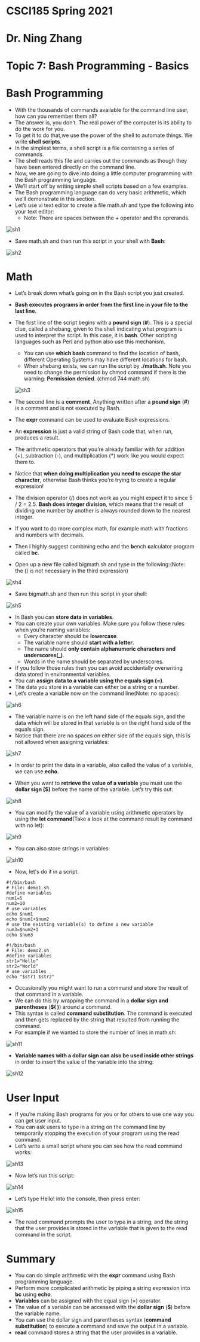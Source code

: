# CSCI185 Spring 2021
# Dr. Ning Zhang
# Topic 7: Bash Programming - Basics


# Bash Programming
+ With the thousands of commands available for the command line user, how can you remember them all?
+ The answer is, you don’t. The real power of the computer is its ability to do the work for you.
+ To get it to do that,we use the power of the shell to automate things. We write **shell scripts**.
+ In the simplest terms, a shell script is a file containing a series of commands.
+ The shell reads this file and carries out the commands as though they have been entered directly on the command line.
+ Now, we are going to dive into doing a little computer programming with the Bash programming language.
+ We’ll start off by writing simple shell scripts based on a few examples.
+ The Bash programming language can do very basic arithmetic, which we’ll demonstrate in this section.
+ Let’s use vi text editor to create a file math.sh and type the following into your text editor:
  - Note: There are spaces between the + operator and the oprerands.

![sh1](../Resources/t7-sh1.png)

+ Save math.sh and then run this script in your shell with **Bash**:

![sh2](../Resources/t7-sh2.png)


# Math
+ Let’s break down what’s going on in the Bash script you just created.
+ **Bash executes programs in order from the first line in your file to the last line**.
+ The first line of the script begins with a **pound sign** (**#**). This is a special clue, called a shebang, given to the shell indicating what program is used to interpret the script. In this case, it is **bash**. Other scripting languages such as Perl and python also use this mechanism.
  - You can use **which bash** command to find the location of bash, different Operating Systems may have different locations for bash.
  - When shebang exists, we can run the script by **./math.sh**. Note you need to change the permission by chmod command if there is the warning: **Permission denied**. (chmod 744 math.sh)
  
  ![sh3](../Resources/t7-sh3.png)
  
+ The second line is a **comment**. Anything written after a **pound sign** (**#**) is a comment and is not executed by Bash.
+ The **expr** command can be used to evaluate Bash expressions.
+ An **expression** is just a valid string of Bash code that, when run, produces a result.

+ The arithmetic operators that you’re already familiar with for addition (+), subtraction (-), and multiplication (\*) work like you would expect them to.
+ Notice that **when doing multiplication you need to escape the star character**, otherwise Bash thinks you’re trying to create a regular expression!
+ The division operator (/) does not work as you might expect it to since 5 / 2 = 2.5. **Bash does integer division**, which means that the result of dividing one number by another is always rounded down to the nearest integer.
+ If you want to do more complex math, for example math with fractions and numbers with decimals.
+ Then I highly suggest combining echo and the **b**ench **c**alculator program called **bc**.

+ Open up a new file called bigmath.sh and type in the following:(Note: the () is not necessary in the third expression)

![sh4](../Resources/t7-sh4.png)

+ Save bigmath.sh and then run this script in your shell:

![sh5](../Resources/t7-bs5.png)

+ In Bash you can **store data in variables**.
+ You can create your own variables. Make sure you follow these rules when you’re naming variables:
  - Every character should be **lowercase**.
  - The variable name should **start with a letter**.
  - The name should **only contain alphanumeric characters and underscores(_)**.
  - Words in the name should be separated by underscores.
+ If you follow those rules then you can avoid accidentally overwriting data stored in environmental variables.
+ You can **assign data to a variable using the equals sign (=)**.
+ The data you store in a variable can either be a string or a number.
+ Let’s create a variable now on the command line(Note: no spaces):



![sh6](../Resources/t7-sh6.png)

+ The variable name is on the left hand side of the equals sign, and the data which will be stored in that variable is on the right hand side of the equals sign.
+ Notice that there are no spaces on either side of the equals sign, this is not allowed when assigning variables:


![sh7](../Resources/t7-sh7.png)



+ In order to print the data in a variable, also called the value of a variable, we can use **echo**.

+ When you want to **retrieve the value of a variable** you must use the **dollar sign ($)** before the name of the variable. Let’s try this out:


![sh8](../Resources/t7-sh8.png)

+ You can modify the value of a variable using arithmetic operators by using the **let command**(Take a look at the command result by command with no let):

![sh9](../Resources/t7-sh9.png)


+ You can also store strings in variables:


![sh10](../Resources/t7-sh10.png)

+ Now, let's do it in a script.

~~~~
#!/bin/bash
# File: demo1.sh
#define variables
num1=5
num2=10
# use variables
echo $num1
echo $num1+$num2
# use the existing variable(s) to define a new variable
num3=$num2+1
echo $num3
~~~~


~~~~
#!/bin/bash
# File: demo2.sh
#define variables
str1="Hello"
str2="World"
# use variables
echo "$str1 $str2"
~~~~


+ Occasionally you might want to run a command and store the result of that command in a variable.
+ We can do this by wrapping the command in a **dollar sign and parentheses** (**$( )**) around a command.
+ This syntax is called **command substitution**. The command is executed and then gets replaced by the string that resulted from running the command.
+ For example if we wanted to store the number of lines in math.sh:

![sh11](../Resources/t7-sh11.png)


+ **Variable names with a dollar sign can also be used inside other strings** in order to insert the value of the variable into the string:

![sh12](../Resources/t7-sh12.png)


# User Input
+ If you’re making Bash programs for you or for others to use one way you can get user input.
+ You can ask users to type in a string on the command line by temporarily stopping the execution of your program using the read command.
+ Let’s write a small script where you can see how the read command works:

![sh13](../Resources/t7-sh13.png)

+ Now let’s run this script:

![sh14](../Resources/t7-sh14.png)

+ Let’s type Hello! into the console, then press enter:


![sh15](../Resources/t7-sh15.png)

+ The read command prompts the user to type in a string, and the string that the user provides is stored in the variable that is given to the read command in the script.


#  Summary
+ You can do simple arithmetic with the **expr** command using Bash programming language.
+ Perform more complicated arithmetic by piping a string expression into **bc** using **echo**.
+ **Variables** can be assigned with the equal sign (=) operator.
+ The value of a variable can be accessed with the **dollar sign** (**$**) before the variable name.
+ You can use the dollar sign and parentheses syntax (**command substitution**) to execute a command and save the output in a variable.
+ **read** command stores a string that the user provides in a variable.

